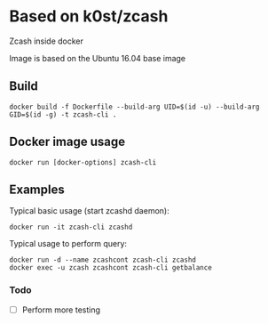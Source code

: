 # Based on k0st/zcash

Zcash inside docker

Image is based on the Ubuntu 16.04 base image

## Build

```
docker build -f Dockerfile --build-arg UID=$(id -u) --build-arg GID=$(id -g) -t zcash-cli .
```

## Docker image usage

```
docker run [docker-options] zcash-cli
```

## Examples

Typical basic usage (start zcashd daemon): 

```
docker run -it zcash-cli zcashd
```

Typical usage to perform query:

```
docker run -d --name zcashcont zcash-cli zcashd
docker exec -u zcash zcashcont zcash-cli getbalance
```

### Todo
- [ ] Perform more testing

